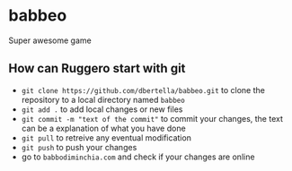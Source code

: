 # babbeo
Super awesome game

## How can Ruggero start with git
- `git clone https://github.com/dbertella/babbeo.git` to clone the repository to a local directory named `babbeo`
- `git add .` to add local changes or new files
- `git commit -m "text of the commit"` to commit your changes, the text can be a explanation of what you have done
- `git pull` to retreive any eventual modification
- `git push` to push your changes
- go to `babbodiminchia.com` and check if your changes are online

